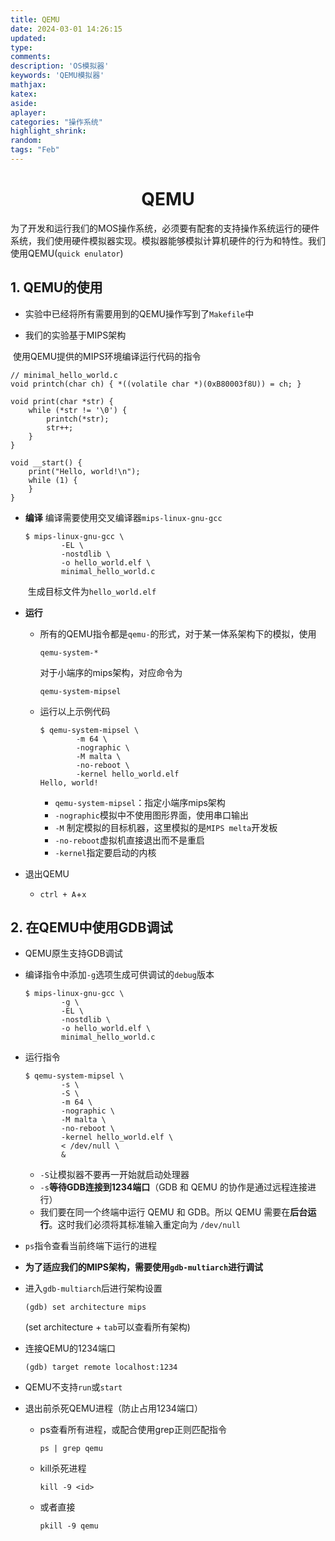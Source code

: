 ```yaml
---
title: QEMU
date: 2024-03-01 14:26:15
updated:
type:
comments: 
description: 'OS模拟器'
keywords: 'QEMU模拟器'
mathjax:
katex:
aside:
aplayer:
categories: "操作系统"
highlight_shrink:
random:
tags: "Feb"
---
```


# <center>QEMU</center>

​	为了开发和运行我们的MOS操作系统，必须要有配套的支持操作系统运行的硬件系统，我们使用硬件模拟器实现。模拟器能够模拟计算机硬件的行为和特性。我们使用QEMU(```quick enulator```)

## 1. QEMU的使用

* 实验中已经将所有需要用到的QEMU操作写到了```Makefile```中

* 我们的实验基于MIPS架构

​	使用QEMU提供的MIPS环境编译运行代码的指令

```
// minimal_hello_world.c
void printch(char ch) { *((volatile char *)(0xB80003f8U)) = ch; }

void print(char *str) {
    while (*str != '\0') {
        printch(*str);
        str++;
    }
}

void __start() {
    print("Hello, world!\n");
    while (1) {
    }
}
```

* **编译** 编译需要使用交叉编译器```mips-linux-gnu-gcc```

  ```
  $ mips-linux-gnu-gcc \
          -EL \
          -nostdlib \
          -o hello_world.elf \
          minimal_hello_world.c
  ```

  ​	生成目标文件为```hello_world.elf```

* **运行**

  * 所有的QEMU指令都是```qemu-```的形式，对于某一体系架构下的模拟，使用

    ```
    qemu-system-*
    ```

    对于小端序的mips架构，对应命令为

    ```
    qemu-system-mipsel
    ```

  * 运行以上示例代码

    ```
    $ qemu-system-mipsel \
            -m 64 \
            -nographic \
            -M malta \
            -no-reboot \
            -kernel hello_world.elf
    Hello, world!
    ```

    * ```qemu-system-mipsel```：指定小端序mips架构
    * ```-nographic```模拟中不使用图形界面，使用串口输出
    * ```-M``` 制定模拟的目标机器，这里模拟的是```MIPS melta```开发板
    * ```-no-reboot```虚拟机直接退出而不是重启
    * ```-kernel```指定要启动的内核

* 退出QEMU

  * ```ctrl + A```+```x```

## 2. 在QEMU中使用GDB调试

* QEMU原生支持GDB调试

* 编译指令中添加```-g```选项生成可供调试的```debug```版本

  ```
  $ mips-linux-gnu-gcc \
          -g \
          -EL \
          -nostdlib \
          -o hello_world.elf \
          minimal_hello_world.c
  ```

* 运行指令

  ```
  $ qemu-system-mipsel \
          -s \
          -S \
          -m 64 \
          -nographic \
          -M malta \
          -no-reboot \
          -kernel hello_world.elf \
          < /dev/null \
          &
  ```

  * ```-S```让模拟器不要再一开始就启动处理器
  * ```-s```**等待GDB连接到1234端口**（GDB 和 QEMU 的协作是通过远程连接进行）
  * 我们要在同一个终端中运行 QEMU 和 GDB。所以 QEMU 需要在**后台运行**。这时我们必须将其标准输入重定向为 `/dev/null`

* ```ps```指令查看当前终端下运行的进程

* **为了适应我们的MIPS架构，需要使用```gdb-multiarch```进行调试**

* 进入```gdb-multiarch```后进行架构设置

  ```
  (gdb) set architecture mips
  ```

  (set architecture + ```tab```可以查看所有架构)

* 连接QEMU的1234端口

  ```
  (gdb) target remote localhost:1234
  ```

* QEMU不支持```run```或```start```

* 退出前杀死QEMU进程（防止占用1234端口）

  * ps查看所有进程，或配合使用grep正则匹配指令

    ```
    ps | grep qemu
    ```

  * kill杀死进程

    ```
    kill -9 <id>
    ```

  * 或者直接

    ```
    pkill -9 qemu
    ```

    
